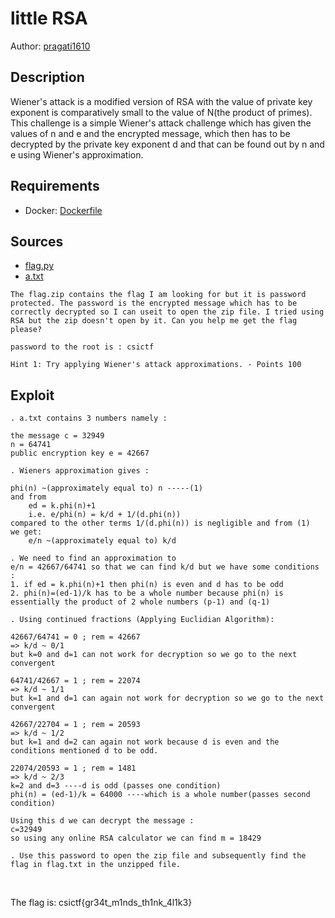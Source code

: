 # little RSA

Author: [pragati1610](https://github.com/pragati1610)

## Description

Wiener's attack is a modified version of RSA with the value of private key exponent is comparatively small to the value of N(the product of primes).
This challenge is a simple Wiener's attack challenge which has given the values of n and e and the encrypted message, which then has to be decrypted by the private key exponent d and that can be found out by n and e using Wiener's approximation.

## Requirements

- Docker: [Dockerfile](./Dockerfile)

## Sources

- [flag.py](./flag.zip)
- [a.txt](./a.txt)

```
The flag.zip contains the flag I am looking for but it is password protected. The password is the encrypted message which has to be correctly decrypted so I can useit to open the zip file. I tried using RSA but the zip doesn't open by it. Can you help me get the flag please? 

password to the root is : csictf

Hint 1: Try applying Wiener's attack approximations. - Points 100
```

## Exploit
```
. a.txt contains 3 numbers namely :

the message c = 32949
n = 64741
public encryption key e = 42667

. Wieners approximation gives :

phi(n) ~(approximately equal to) n -----(1)
and from 
    ed = k.phi(n)+1
    i.e. e/phi(n) = k/d + 1/(d.phi(n))
compared to the other terms 1/(d.phi(n)) is negligible and from (1)
we get:
    e/n ~(approximately equal to) k/d

. We need to find an approximation to 
e/n = 42667/64741 so that we can find k/d but we have some conditions : 
1. if ed = k.phi(n)+1 then phi(n) is even and d has to be odd
2. phi(n)=(ed-1)/k has to be a whole number because phi(n) is essentially the product of 2 whole numbers (p-1) and (q-1)

. Using continued fractions (Applying Euclidian Algorithm):

42667/64741 = 0 ; rem = 42667
=> k/d ~ 0/1 
but k=0 and d=1 can not work for decryption so we go to the next convergent

64741/42667 = 1 ; rem = 22074
=> k/d ~ 1/1
but k=1 and d=1 can again not work for decryption so we go to the next convergent

42667/22704 = 1 ; rem = 20593
=> k/d ~ 1/2
but k=1 and d=2 can again not work because d is even and the conditions mentioned d to be odd.

22074/20593 = 1 ; rem = 1481
=> k/d ~ 2/3
k=2 and d=3 ----d is odd (passes one condition)
phi(n) = (ed-1)/k = 64000 ----which is a whole number(passes second condition)

Using this d we can decrypt the message :
c=32949
so using any online RSA calculator we can find m = 18429

. Use this password to open the zip file and subsequently find the flag in flag.txt in the unzipped file.

```

<br />

The flag is:
csictf{gr34t_m1nds_th1nk_4l1k3}
